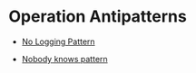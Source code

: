 # Operation Antipatterns

  - [No Logging Pattern](./No-logging-pattern/design_en.md)

  - [Nobody knows pattern](./Nobody-knows-pattern/design_en.md)
